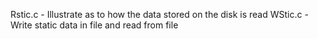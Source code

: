 Rstic.c - Illustrate as to how the data stored on the disk is read
WStic.c - Write static data in file and read from file